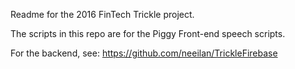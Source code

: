 Readme for the 2016 FinTech Trickle project. 

The scripts in this repo are for the Piggy Front-end speech scripts. 

For the backend, see:
https://github.com/neeilan/TrickleFirebase
